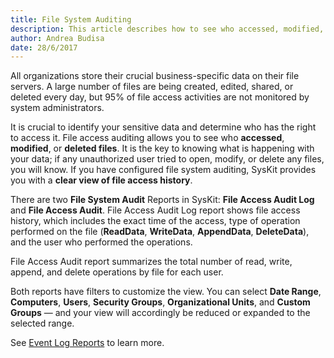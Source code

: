 ```yaml
---
title: File System Auditing
description: This article describes how to see who accessed, modified, or deleted certain files.
author: Andrea Budisa
date: 28/6/2017
---
```

All organizations store their crucial business-specific data on their file servers. A large number of files are being created, edited, shared, or deleted every day, but 95% of file access activities are not monitored by system administrators.

It is crucial to identify your sensitive data and determine who has the right to access it. File access auditing allows you to see who **accessed**, **modified**, or **deleted files**. It is the key to knowing what is happening with your data; if any unauthorized user tried to open, modify, or delete any files, you will know. If you have configured file system auditing, SysKit provides you with a **clear view of file access history**.

There are two **File System Audit** Reports in SysKit: **File Access Audit Log** and **File Access Audit**.
File Access Audit Log report shows file access history, which includes the exact time of the access, type of operation performed on the file (**ReadData**, **WriteData**, **AppendData**, **DeleteData**), and the user who performed the operations.

File Access Audit report summarizes the total number of read, write, append, and delete operations by file for each user.

Both reports have filters to customize the view. You can select **Date Range**, **Computers**, **Users**, **Security Groups**, **Organizational Units**, and **Custom Groups** — and your view will accordingly be reduced or expanded to the selected range.

See [Event Log Reports](#internal/get-to-know-syskit-monitor/reports/event-log-reports) to learn more.